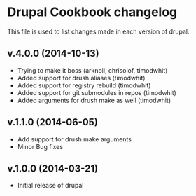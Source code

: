 Drupal Cookbook changelog
=========================
This file is used to list changes made in each version of drupal.

v.4.0.0 (2014-10-13)
-------------------
- Trying to make it boss (arknoll, chrisolof, timodwhit)
- Added support for drush aliases (timodwhit)
- Added support for registry rebuild (timodwhit)
- Added support for git submodules in repos (timodwhit)
- Added arguments for drush make as well (timodwhit)

v.1.1.0 (2014-06-05)
--------------------
- Add support for drush make arguments
- Minor Bug fixes

v.1.0.0 (2014-03-21)
--------------------
- Initial release of drupal
